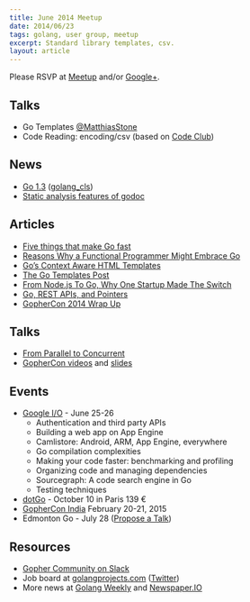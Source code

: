 ```yaml
---
title: June 2014 Meetup
date: 2014/06/23
tags: golang, user group, meetup
excerpt: Standard library templates, csv.
layout: article
---
```


Please RSVP at [Meetup](http://www.meetup.com/startupedmonton/events/185430912/) and/or [Google+](https://plus.google.com/u/0/events/c9r9f3pd805o38uveo5qdkot0oc?authkey=CJOa6Ni-r_qIZg). 

## Talks

* Go Templates [@MatthiasStone](https://twitter.com/MatthiasStone)
* Code Reading: encoding/csv (based on [Code Club](http://bloggytoons.com/code-club))

## News

* [Go 1.3](http://golang.org/doc/go1.3) ([golang_cls](https://twitter.com/golang_cls))
* [Static analysis features of godoc](http://golang.org/lib/godoc/analysis/help.html)

## Articles

* [Five things that make Go fast](http://dave.cheney.net/2014/06/07/five-things-that-make-go-fast)
* [Reasons Why a Functional Programmer Might Embrace Go](http://bcarrell.me/posts/why_go/)
* [Go’s Context Aware HTML Templates](http://blog.veracode.com/2013/12/golangs-context-aware-html-templates/)
* [The Go Templates Post](http://andlabs.lostsig.com/blog/2014/05/26/8/the-go-templates-post)
* [From Node.js To Go, Why One Startup Made The Switch](http://thenewstack.io/from-node-js-to-go-why-one-startup-made-the-switch/)
* [Go, REST APIs, and Pointers](https://willnorris.com/2014/05/go-rest-apis-and-pointers)
* [GopherCon 2014 Wrap Up](http://blog.golang.org/gophercon)

## Talks

* [From Parallel to Concurrent](http://channel9.msdn.com/Events/Lang-NEXT/Lang-NEXT-2014/From-Parallel-to-Concurrent)
* [GopherCon videos](http://confreaks.com/events/gophercon2014) and [slides](https://github.com/gophercon/2014-talks)

## Events

* [Google I/O](https://www.google.com/events/io/schedule) - June 25-26
    * Authentication and third party APIs
    * Building a web app on App Engine
    * Camlistore: Android, ARM, App Engine, everywhere
    * Go compilation complexities
    * Making your code faster: benchmarking and profiling
    * Organizing code and managing dependencies
    * Sourcegraph: A code search engine in Go
    * Testing techniques
* [dotGo](http://www.dotgo.eu/) - October 10 in Paris 139 &euro;
* [GopherCon India](http://gophercon.in/) February 20-21, 2015
* Edmonton Go - July 28 ([Propose a Talk](https://github.com/edmontongo/presentations/issues/10))

## Resources

* [Gopher Community on Slack](http://blog.gopheracademy.com/gophers-slack-community)
* Job board at [golangprojects.com](http://www.golangprojects.com/) ([Twitter](https://twitter.com/golangprojects))
* More news at [Golang Weekly](http://www.golangweekly.com/) and [Newspaper.IO](http://www.newspaper.io/golang)

